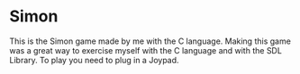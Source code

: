 # Simon
 This is the Simon game made by me with the C language. Making this game was a great way to exercise myself with the C language and with the SDL Library. To play you need to plug in a Joypad.
